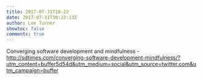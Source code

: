 ```yaml
---
title: 2017-07-31T10-22
date: 2017-07-31T10:22:13Z
author: Lee Turner
showtoc: false
comments: true
---
```


Converging software development and mindfulness - http://sdtimes.com/converging-software-development-mindfulness/?utm_content=buffer5d54d&utm_medium=social&utm_source=twitter.com&utm_campaign=buffer

